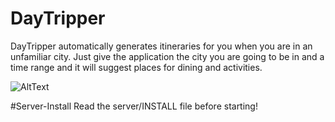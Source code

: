# DayTripper
DayTripper automatically generates itineraries for you when you are in an unfamiliar city. Just give the application the city you are going to be in and a time range and it will suggest places for dining and activities.

![AltText](http://i.imgur.com/YXgXqUk.jpg)

#Server-Install
Read the server/INSTALL file before starting!
